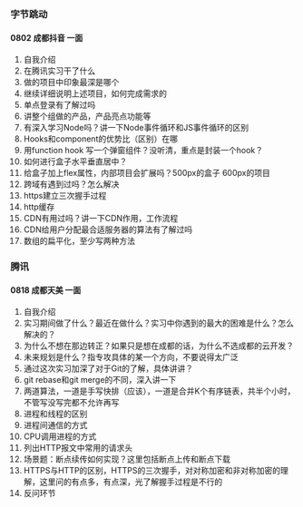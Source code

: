 ### 字节跳动

#### 0802 成都抖音 一面

1. 自我介绍
2. 在腾讯实习干了什么
3. 做的项目中印象最深是哪个
4. 继续详细说明上述项目，如何完成需求的
5. 单点登录有了解过吗
6. 讲整个组做的产品，产品亮点功能等
7. 有深入学习Node吗？讲一下Node事件循环和JS事件循环的区别
8. Hooks和component的优势比（区别）在哪
9. 用function hook 写一个弹窗组件？没听清，重点是封装一个hook？
10. 如何进行盒子水平垂直居中？
11. 给盒子加上flex属性，内部项目会扩展吗？500px的盒子 600px的项目
12. 跨域有遇到过吗？怎么解决
13. https建立三次握手过程
14. http缓存
15. CDN有用过吗？讲一下CDN作用，工作流程
16. CDN给用户分配最合适服务器的算法有了解过吗
17. 数组的扁平化，至少写两种方法



### 腾讯

#### 0818 成都天美 一面

1. 自我介绍
2. 实习期间做了什么？最近在做什么？实习中你遇到的最大的困难是什么？怎么解决的？
3. 为什么不想在那边转正？如果只是想在成都的话，为什么不选成都的云开发？
4. 未来规划是什么？指专攻具体的某一个方向，不要说得太广泛
5. 通过这次实习加深了对于Git的了解，具体讲讲？
6. git rebase和git merge的不同，深入讲一下
7. 两道算法，一道是手写快排（应该），一道是合并K个有序链表，共半个小时，不管写没写完都不允许再写
8. 进程和线程的区别
9. 进程间通信的方式
10. CPU调用进程的方式
11. 列出HTTP报文中常用的请求头
12. 场景题：断点续传如何实现？这里包括断点上传和断点下载
13. HTTPS与HTTP的区别，HTTPS的三次握手，对对称加密和非对称加密的理解，这里问的有点多，有点深，光了解握手过程是不行的
14. 反问环节